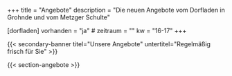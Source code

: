 +++
title       = "Angebote"
description = "Die neuen Angebote vom Dorfladen in Grohnde und vom Metzger Schulte"

[dorfladen]
    vorhanden  = "ja"
    # zeitraum   = ""
    kw         = "16-17"
+++

{{< secondary-banner titel="Unsere Angebote" untertitel="Regelmäßig frisch für Sie" >}}

{{< section-angebote >}}
